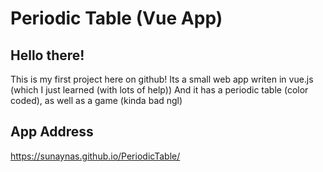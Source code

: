 # Periodic Table (Vue App)

## Hello there!

This is my first project here on github!
Its a small web app writen in vue.js (which I just learned (with lots of help))
And it has a periodic table (color coded), as well as a game (kinda bad ngl)
## App Address
https://sunaynas.github.io/PeriodicTable/
